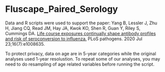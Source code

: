 # Fluscape_Paired_Serology

Data and R scripts were used to support the paper:
Yang B, Lessler J, Zhu H, Jiang CQ, Read JM, Hay JA, Kwok KO, Shen R, Guan Y, Riley S, Cummings DA. [Life course exposures continually shape antibody profiles and risk of seroconversion to influenza.](https://journals.plos.org/plospathogens/article?id=10.1371/journal.ppat.1008635) PLoS pathogens. 2020 Jul 23;16(7):e1008635.

To protect privacy, data on age are in 5-year categories while the original analyses used 1-year resolustion. To repeat some of our analyses, you may need to do resampling of age related variables before running the script.

